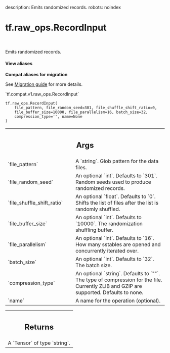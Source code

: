 description: Emits randomized records.
robots: noindex

# tf.raw_ops.RecordInput

<!-- Insert buttons and diff -->

<table class="tfo-notebook-buttons tfo-api nocontent" align="left">

</table>



Emits randomized records.

<section class="expandable">
  <h4 class="showalways">View aliases</h4>
  <p>
<b>Compat aliases for migration</b>
<p>See
<a href="https://www.tensorflow.org/guide/migrate">Migration guide</a> for
more details.</p>
<p>`tf.compat.v1.raw_ops.RecordInput`</p>
</p>
</section>

<pre class="devsite-click-to-copy prettyprint lang-py tfo-signature-link">
<code>tf.raw_ops.RecordInput(
    file_pattern, file_random_seed=301, file_shuffle_shift_ratio=0,
    file_buffer_size=10000, file_parallelism=16, batch_size=32,
    compression_type=&#x27;&#x27;, name=None
)
</code></pre>



<!-- Placeholder for "Used in" -->


<!-- Tabular view -->
 <table class="responsive fixed orange">
<colgroup><col width="214px"><col></colgroup>
<tr><th colspan="2"><h2 class="add-link">Args</h2></th></tr>

<tr>
<td>
`file_pattern`
</td>
<td>
A `string`. Glob pattern for the data files.
</td>
</tr><tr>
<td>
`file_random_seed`
</td>
<td>
An optional `int`. Defaults to `301`.
Random seeds used to produce randomized records.
</td>
</tr><tr>
<td>
`file_shuffle_shift_ratio`
</td>
<td>
An optional `float`. Defaults to `0`.
Shifts the list of files after the list is randomly
shuffled.
</td>
</tr><tr>
<td>
`file_buffer_size`
</td>
<td>
An optional `int`. Defaults to `10000`.
The randomization shuffling buffer.
</td>
</tr><tr>
<td>
`file_parallelism`
</td>
<td>
An optional `int`. Defaults to `16`.
How many sstables are opened and concurrently iterated over.
</td>
</tr><tr>
<td>
`batch_size`
</td>
<td>
An optional `int`. Defaults to `32`. The batch size.
</td>
</tr><tr>
<td>
`compression_type`
</td>
<td>
An optional `string`. Defaults to `""`.
The type of compression for the file. Currently ZLIB and
GZIP are supported. Defaults to none.
</td>
</tr><tr>
<td>
`name`
</td>
<td>
A name for the operation (optional).
</td>
</tr>
</table>



<!-- Tabular view -->
 <table class="responsive fixed orange">
<colgroup><col width="214px"><col></colgroup>
<tr><th colspan="2"><h2 class="add-link">Returns</h2></th></tr>
<tr class="alt">
<td colspan="2">
A `Tensor` of type `string`.
</td>
</tr>

</table>


